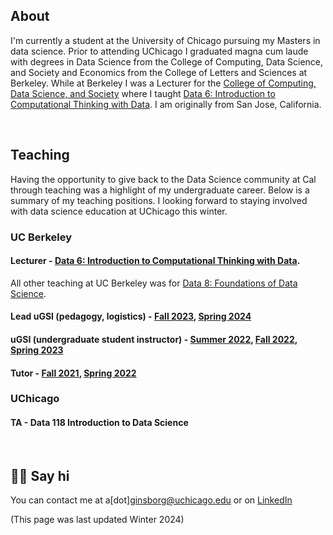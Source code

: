 ---
---

## About

I'm currently a student at the University of Chicago pursuing my Masters in data science. 
Prior to attending UChicago I graduated magna cum laude with degrees in Data Science from the College of Computing, Data Science, and Society and Economics from the College of Letters and Sciences at Berkeley.  While at Berkeley I was a Lecturer for the [College of Computing, Data Science, and Society](https://cdss.berkeley.edu/) where I taught [Data 6: Introduction to Computational Thinking with Data](https://data6.org/). 
I am originally from San Jose, California.

<br>

## Teaching
Having the opportunity to give back to the Data Science community at Cal through teaching was a highlight of my undergraduate career. Below is a summary of my teaching positions. I looking forward to staying involved with data science education at UChicago this winter.

### UC Berkeley

#### Lecturer - [Data 6: Introduction to Computational Thinking with Data](https://data6.org/). 

All other teaching at UC Berkeley was for [Data 8: Foundations of Data Science](https://www.data8.org/).

#### Lead uGSI (pedagogy, logistics) - [Fall 2023](https://www.data8.org/fa23), [Spring 2024](https://www.data8.org/sp24)

#### uGSI (undergraduate student instructor) - [Summer 2022](https://www.data8.org/su22), [Fall 2022](https://www.data8.org/fa22), [Spring 2023](https://www.data8.org/su23)

#### Tutor - [Fall 2021](https://www.data8.org/fa21), [Spring 2022](https://www.data8.org/sp22)

### UChicago

#### TA - Data 118 Introduction to Data Science


<br> 

## 👋🏻 Say hi

You can contact me at a\[dot\]ginsborg@uchicago.edu or on [LinkedIn](https://www.linkedin.com/in/atticus-ginsborg/) 


(This page was last updated Winter 2024)

